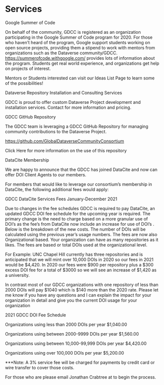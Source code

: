 # Services
Google Summer of Code 

On behalf of the community, GDCC is registered as an organization participating in the Google Summer of Code program for 2020. For those who haven’t heard of the program, Google support students working on open source projects, providing them a stipend to work with mentors from organizations such as the Dataverse community/GDCC. https://summerofcode.withgoogle.com/ provides lots of information about the program. Students get real world experience, and organizations get help on projects of interest.

Mentors or Students interested can visit our Ideas List Page to learn some of the possibilities!

 

Dataverse Repository Installation and Consulting Services

GDCC is proud to offer custom Dataverse Project development and installation services. Contact for more information and pricing. 

 

GDCC GitHub Repository

The GDCC team is leveraging a GDCC GitHub Repository for managing community contributions to the Dataverse Project.

https://github.com/GlobalDataverseCommunityConsortium

Click Here for more information on the use of this repository

 

DataCite Membership

We are happy to announce that the GDCC has joined DataCite and now can offer DOI Client Agents to our members.

For members that would like to leverage our consortium’s membership in DataCite, the following additional fees would apply:

GDCC DataCite Services Fees January-December 2021

 

Due to changes in the fee schedules GDCC is required to pay DataCite, an updated GDCC DOI fee schedule for the upcoming year is required. The primary change is the need to charge based on a more granular use of DOI’s as the fee’s from DataCite now include an increase for use of DOI’s . Below is the breakdown of the new costs. The number of DOIs will be calculated using the previous year’s usage numbers. The fees are now also Organizational based. Your organization can have as many repositories as it likes. The fees are based or total DOIs used at the organizational level.

 

For Example: UNC Chapel Hill currently has three repositories and is anticipated that we will mint over 10,000 DOIs in 2020 so our fees in 2021 would be $4,420. In 2020 our fees were $900 per repository plus a $300 excess DOI fee for a total of $3000 so we will see an increase of $1,420 as a university.

 

In contrast most of our GDCC organizations with one repository of less than 2000 DOIs will pay $1040 which is $140 more than the 2020 rate. Please let me know if you have any questions and I can explain the impact for your organization in detail and give you the current DOI usage for your organization

 

2021 GDCC DOI Fee Schedule

 

Organizations using less than 2000 DOIs per year $1,040.00

Organizations using between 2000-9999 DOIs per year $1,560.00

Organizations using between 10,000-99,999 DOIs per year $4,420.00

Organizations using over 100,000 DOIs per year $5,200.00

 

***Note: A 3% service fee will be charged for payments by credit card or wire transfer to cover those costs.

For those who are please email Jonathan Crabtree at to begin the process.
